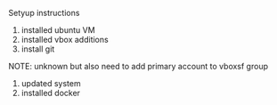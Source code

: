 Setyup instructions 


1. installed ubuntu VM
1. installed vbox additions
1. install git

NOTE: unknown but also need to add primary account to vboxsf group

1. updated system 
1. installed docker 


